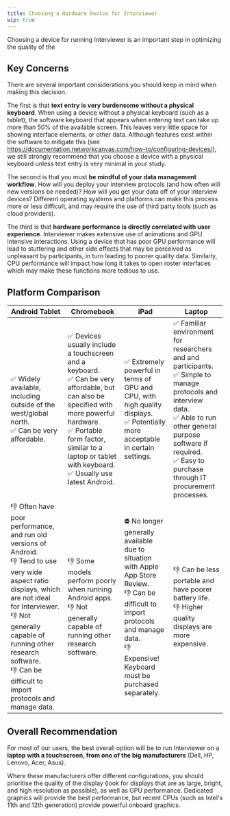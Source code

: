 ```yaml
---
title: Choosing a Hardware Device for Interviewer
wip: true
---
```

Choosing a device for running Interviewer is an important step in optimizing the quality of the

## Key Concerns

There are several important considerations you should keep in mind when making this decision.

The first is that **text entry is very burdensome without a physical keyboard**. When using a device without a physical keyboard (such as a tablet), the software keyboard that appears when entering text can take up more than 50% of the available screen. This leaves very little space for showing interface elements, or other data. Although features exist within the software to mitigate this (see <https://documentation.networkcanvas.com/how-to/configuring-devices/>), we still strongly recommend that you choose a device with a physical keyboard unless text entry is very minimal in your study.

The second is that you must **be mindful of your data management workflow**. How will you deploy your interview protocols (and how often will new versions be needed)? How will you get your data off of your interview devices? Different operating systems and platforms can make this process more or less difficult, and may require the use of third party tools (such as cloud providers).

The third is that **hardware performance is directly correlated with user experience**. Interviewer makes extensive use of animations and GPU intensive interactions. Using a device that has poor GPU performance will lead to stuttering and other side effects that may be perceived as unpleasant by participants, in turn leading to poorer quality data. Similarly, CPU performance will impact how long it takes to open roster interfaces which may make these functions more tedious to use.

## Platform Comparison

| Android Tablet                                                                                                                                                                                                                                                                       | Chromebook                                                                                                                                                                                                                                           | iPad                                                                                                                                                                                               | Laptop                                                                                                                                                                                                                                |
| ------------------------------------------------------------------------------------------------------------------------------------------------------------------------------------------------------------------------------------------------------------------------------------ | ---------------------------------------------------------------------------------------------------------------------------------------------------------------------------------------------------------------------------------------------------- | -------------------------------------------------------------------------------------------------------------------------------------------------------------------------------------------------- | ------------------------------------------------------------------------------------------------------------------------------------------------------------------------------------------------------------------------------------- |
| ✅ Widely available, including outside of the west/global north.<br>✅ Can be very affordable.                                                                                                                                                                                         | ✅ Devices usually include a touchscreen and a keyboard.<br>✅ Can be very affordable, but can also be specified with more powerful hardware.<br>✅ Portable form factor, similar to a laptop or tablet with keyboard.<br>✅ Usually use latest Android. | ✅ Extremely powerful in terms of GPU and CPU, with high quality displays.<br>✅ Potentially more acceptable in certain settings.                                                                    | ✅ Familiar environment for researchers and and participants.<br>✅ Simple to manage protocols and interview data.<br>✅ Able to run other general purpose software if required.<br>✅ Easy to purchase through IT procurement processes. |
| 👎 Often have poor performance, and run old versions of Android.<br>👎 Tend to use very wide aspect ratio displays, which are not ideal for Interviewer.<br>👎 Not generally capable of running other research software.<br>👎 Can be difficult to import protocols and manage data. | 👎 Some models perform poorly when running Android apps.<br>👎 Not generally capable of running other research software.                                                                                                                             | ⛔️ No longer generally available due to situation with Apple App Store Review.<br>👎 Can be difficult to import protocols and manage data.<br>👎 Expensive! Keyboard must be purchased separately. | 👎 Can be less portable and have poorer battery life.<br>👎 Higher quality displays are more expensive.                                                                                                                               |

## Overall Recommendation

For most of our users, the best overall option will be to run Interviewer on a **laptop with a touchscreen, from one of the big manufacturers** (Dell, HP, Lenovo, Acer, Asus).

Where these manufacturers offer different configurations, you should prioritise the quality of the display (look for displays that are as large, bright, and high resolution as possible), as well as GPU performance. Dedicated graphics will provide the best performance, but recent CPUs (such as Intel's 11th and 12th generation) provide powerful onboard graphics.